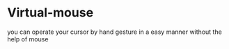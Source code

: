 # Virtual-mouse
you can operate your cursor by hand gesture in a easy manner without the help of mouse
